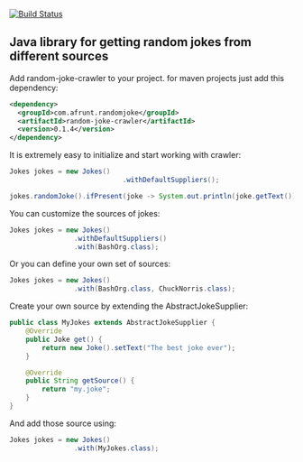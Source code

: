 [![Build Status](https://travis-ci.org/afrunt/jach.svg?branch=master)](https://travis-ci.org/afrunt/random-joke-crawler)
## Java library for getting random jokes from different sources
Add random-joke-crawler to your project. for maven projects just add this dependency:
```xml
<dependency>
  <groupId>com.afrunt.randomjoke</groupId>
  <artifactId>random-joke-crawler</artifactId>
  <version>0.1.4</version>
</dependency>
```
It is extremely easy to initialize and start working with crawler:
```java
Jokes jokes = new Jokes()
                            .withDefaultSuppliers();

jokes.randomJoke().ifPresent(joke -> System.out.println(joke.getText()));
``` 

You can customize the sources of jokes:
```java
Jokes jokes = new Jokes()
                .withDefaultSuppliers()
                .with(BashOrg.class);
``` 

Or you can define your own set of sources:
```java
Jokes jokes = new Jokes()
                .with(BashOrg.class, ChuckNorris.class);
``` 

Create your own source by extending the AbstractJokeSupplier:
```java
public class MyJokes extends AbstractJokeSupplier {
    @Override
    public Joke get() {
        return new Joke().setText("The best joke ever");
    }

    @Override
    public String getSource() {
        return "my.joke";
    }
}
``` 
And add those source using:
```java
Jokes jokes = new Jokes()
                .with(MyJokes.class);
``` 
